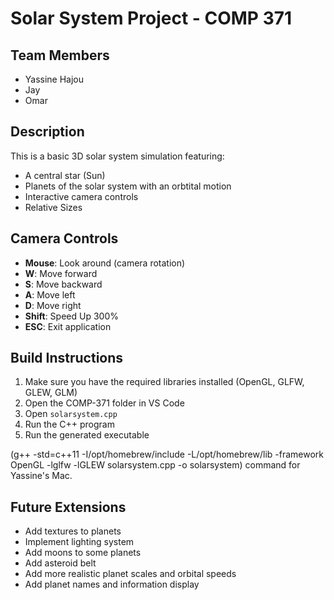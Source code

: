 # Solar System Project - COMP 371

## Team Members

- Yassine Hajou
- Jay
- Omar

## Description

This is a basic 3D solar system simulation featuring:

- A central star (Sun)
- Planets of the solar system with an orbtital motion
- Interactive camera controls
- Relative Sizes

## Camera Controls

- **Mouse**: Look around (camera rotation)
- **W**: Move forward
- **S**: Move backward
- **A**: Move left
- **D**: Move right
- **Shift**: Speed Up 300%
- **ESC**: Exit application

## Build Instructions

1. Make sure you have the required libraries installed (OpenGL, GLFW, GLEW, GLM)
2. Open the COMP-371 folder in VS Code
3. Open `solarsystem.cpp`
4. Run the C++ program
5. Run the generated executable

(g++ -std=c++11 -I/opt/homebrew/include -L/opt/homebrew/lib -framework OpenGL -lglfw -lGLEW solarsystem.cpp -o solarsystem) command for Yassine's Mac.

## Future Extensions

- Add textures to planets
- Implement lighting system
- Add moons to some planets
- Add asteroid belt
- Add more realistic planet scales and orbital speeds
- Add planet names and information display
